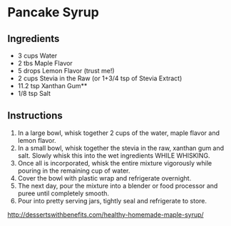 # Pancake Syrup

## Ingredients

- 3 cups Water
- 2 tbs Maple Flavor
- 5 drops Lemon Flavor (trust me!)
- 2 cups Stevia in the Raw (or 1+3/4 tsp of Stevia Extract)
- 11.2 tsp Xanthan Gum**
- 1/8 tsp Salt


## Instructions

1. In a large bowl, whisk together 2 cups of the water, maple flavor and lemon flavor.
1. In a small bowl, whisk together the stevia in the raw, xanthan gum and salt. Slowly whisk this into the wet ingredients WHILE WHISKING.
1. Once all is incorporated, whisk the entire mixture vigorously while pouring in the remaining cup of water.
1. Cover the bowl with plastic wrap and refrigerate overnight.
1. The next day, pour the mixture into a blender or food processor and puree until completely smooth.
1. Pour into pretty serving jars, tightly seal and refrigerate to store.


http://dessertswithbenefits.com/healthy-homemade-maple-syrup/
